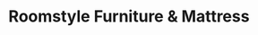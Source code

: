 ---
title: "Roomstyle Furniture & Mattress"
url: /highlandtown/roomstyle-furniture-und-mattress/
shop: Möbel
---